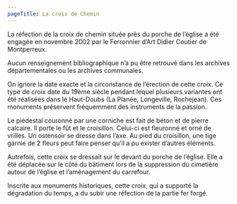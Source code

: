 ```yaml
---
pageTitle: La croix de Chemin
---
```


La réfection de la croix de chemin située près du porche de l’église a été engagée en novembre 2002 par le Ferronnier d’Art Didier Coutier de Montperreux.

Aucun renseignement bibliographique n’a pu être retrouvé dans les archives départementales ou les archives communales.

On ignore la date exacte et la circonstance de l’érection de cette croix. Ce type de croix date du 19ème siècle pendant lequel plusieurs variantes ont été réalisées dans le Haut-Doubs (La Planée, Longeville, Rochejean). Ces monuments préservent fréquemment des instruments de la passion.

Le piédestal couronné par une corniche est fait de béton et de pierre calcaire. Il porte le fût et le croisillon. Celui-ci est fleuronné et orné de vrilles. Un ostensoir se dresse dans l’axe. Au pied du croisillon, une tige garnie de 2 fleurs peut faire penser qu’il a pu exister d’autres éléments.

Autrefois, cette croix se dressait sur le devant du porche de l’église. Elle a été déplacée sur le côté du bâtiment lors de la suppression du cimetière autour de l’église et l’aménagement du carrefour.

Inscrite aux monuments historiques, cette croix, qui a supporté la dégradation du temps, a du subir une réfection de la partie fer forgé.
